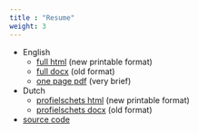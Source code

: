 ```yaml
---
title : "Resume"
weight: 3
---
```


- English
  - [full html](https://cdn.lent.ink/resume/resume-english.html) (new printable format)
  - [full docx](https://cdn.lent.ink/resume/resume-english.docx) (old format)
  - [one page pdf](https://cdn.lent.ink/pdf/cv_lentink.pdf) (very brief)
- Dutch
  - [profielschets html](https://cdn.lent.ink/resume/resume-dutch.html) (new printable format)
  - [profielschets docx](https://cdn.lent.ink/resume/resume-dutch.docx) (old format)
- [source code](https://github.com/svlentink/resume)

